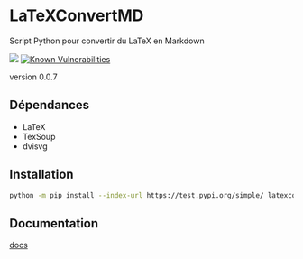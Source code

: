# LaTeXConvertMD
Script Python pour convertir du LaTeX en Markdown

[![](https://img.shields.io/github/license/DavidCouronne/latexconvertmd.svg)](https://github.com/DavidCouronne/latexconvertmd/blob/master/LICENSE)
[![Known Vulnerabilities](https://snyk.io/test/github/DavidCouronne/latexconvertmd/badge.svg?targetFile=package.json)](https://snyk.io/test/github/DavidCouronne/latexconvertmd?targetFile=package.json)

version 0.0.7

## Dépendances
+ LaTeX
+ TexSoup
+ dvisvg

## Installation

```bash
python -m pip install --index-url https://test.pypi.org/simple/ latexconvertmd
```

## Documentation

[docs](https://latexconvertmd.netlify.com/)
